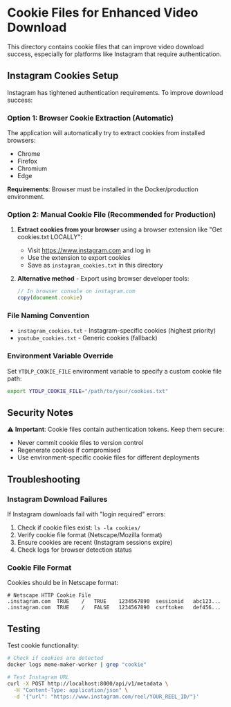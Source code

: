# Cookie Files for Enhanced Video Download

This directory contains cookie files that can improve video download success, especially for platforms like Instagram that require authentication.

## Instagram Cookies Setup

Instagram has tightened authentication requirements. To improve download success:

### Option 1: Browser Cookie Extraction (Automatic)
The application will automatically try to extract cookies from installed browsers:
- Chrome
- Firefox  
- Chromium
- Edge

**Requirements**: Browser must be installed in the Docker/production environment.

### Option 2: Manual Cookie File (Recommended for Production)

1. **Extract cookies from your browser** using a browser extension like "Get cookies.txt LOCALLY":
   - Visit https://www.instagram.com and log in
   - Use the extension to export cookies
   - Save as `instagram_cookies.txt` in this directory

2. **Alternative method** - Export using browser developer tools:
   ```javascript
   // In browser console on instagram.com
   copy(document.cookie)
   ```

### File Naming Convention

- `instagram_cookies.txt` - Instagram-specific cookies (highest priority)
- `youtube_cookies.txt` - Generic cookies (fallback)

### Environment Variable Override

Set `YTDLP_COOKIE_FILE` environment variable to specify a custom cookie file path:
```bash
export YTDLP_COOKIE_FILE="/path/to/your/cookies.txt"
```

## Security Notes

⚠️ **Important**: Cookie files contain authentication tokens. Keep them secure:

- Never commit cookie files to version control
- Regenerate cookies if compromised
- Use environment-specific cookie files for different deployments

## Troubleshooting

### Instagram Download Failures

If Instagram downloads fail with "login required" errors:

1. Check if cookie files exist: `ls -la cookies/`
2. Verify cookie file format (Netscape/Mozilla format)
3. Ensure cookies are recent (Instagram sessions expire)
4. Check logs for browser detection status

### Cookie File Format

Cookies should be in Netscape format:
```
# Netscape HTTP Cookie File
.instagram.com	TRUE	/	TRUE	1234567890	sessionid	abc123...
.instagram.com	TRUE	/	FALSE	1234567890	csrftoken	def456...
```

## Testing

Test cookie functionality:
```bash
# Check if cookies are detected
docker logs meme-maker-worker | grep "cookie"

# Test Instagram URL
curl -X POST http://localhost:8000/api/v1/metadata \
  -H "Content-Type: application/json" \
  -d '{"url": "https://www.instagram.com/reel/YOUR_REEL_ID/"}'
``` 
